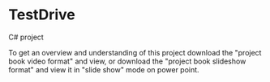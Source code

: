 # TestDrive

C# project


To get an overview and understanding of this project download the "project book video format" and view, or download the "project book slideshow format" and view it in "slide show" mode on power point.
